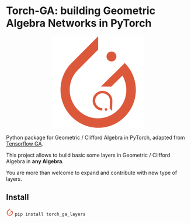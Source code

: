 # Torch-GA: building Geometric Algebra Networks in PyTorch
<p align="center">
  <img src="https://github.com/albertomariapepe/Torch-GA/blob/main/logo.tiff?raw=true" width="250" height="250">
</p>

Python package for Geometric / Clifford Algebra in PyTorch, adapted from [Tensorflow GA](https://github.com/RobinKa/tfga).

This project allows to build basic some layers in Geometric / Clifford Algebra in **any Algebra**. 

You are more than welcome to expand and contribute with new type of layers.

## Install
  <img src="https://github.com/albertomariapepe/Torch-GA/blob/main/logo.tiff?raw=true" width="20" height="20"> ```pip install torch_ga_layers```
